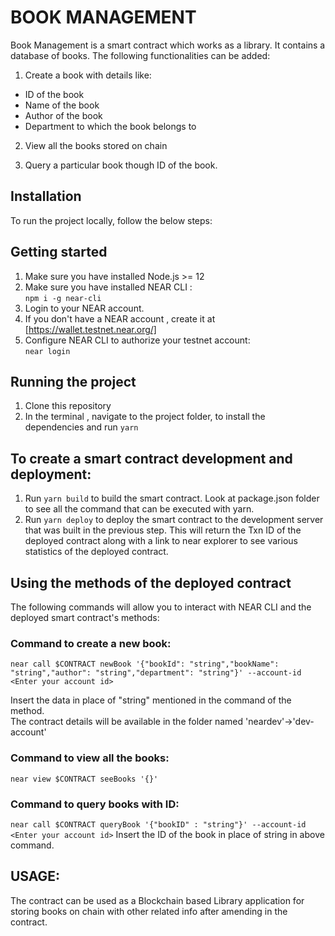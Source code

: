 # BOOK MANAGEMENT
Book Management is a smart contract which works as a library. It contains a database of books. The following functionalities can be added:

1. Create a book with details like:</br>
- ID of the book
- Name of the book
- Author of the book
- Department to which the book belongs to

2. View all the books stored on chain

3. Query a particular book though ID of the book.

## Installation

To run the project locally, follow the below steps:

## Getting started
1. Make sure you have installed Node.js >= 12 
2. Make sure you have installed NEAR CLI :<br>
 ```npm i -g near-cli```
3. Login to your NEAR account.
4. If you don't have a NEAR account , create it at [https://wallet.testnet.near.org/]
5. Configure NEAR CLI to authorize your testnet account:<br>
 `near login`
  


## Running the project
1. Clone this repository
2. In the terminal , navigate to the project folder, to install the dependencies and run `yarn`

## To create a smart contract development and deployment:
1. Run `yarn build` to build the smart contract. Look at package.json folder to see all the command that can be executed with yarn.
2. Run `yarn deploy` to deploy the smart contract to the development server that was built in the previous step. This will return the Txn ID of the deployed contract along with a link to near explorer to see various statistics of the deployed contract.

## Using the methods of the deployed contract
The following commands will allow you to interact with NEAR CLI and the deployed smart contract's methods:

### Command to create a new book:
`near call $CONTRACT newBook '{"bookId": "string","bookName": "string","author": "string","department": "string"}' --account-id <Enter your account id>`

Insert the data in place of "string" mentioned in the command of the method.<br>
The contract details will be available in the folder named 'neardev'->'dev-account'

### Command to view all the books: 
`near view $CONTRACT seeBooks '{}'`

### Command to query books with ID:
`near call $CONTRACT queryBook '{"bookID" : "string"}' --account-id <Enter your account id>`
Insert the ID of the book in place of string in above command. 

## USAGE:
The contract can be used as a Blockchain based Library application for storing books on chain with other related info after amending in the contract.